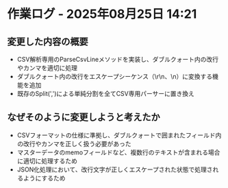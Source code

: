# 作業ログ - 2025年08月25日 14:21

## 変更した内容の概要

- CSV解析専用のParseCsvLineメソッドを実装し、ダブルクォート内の改行やカンマを適切に処理
- ダブルクォート内の改行をエスケープシーケンス（\r\n、\n）に変換する機能を追加
- 既存のSplit(',')による単純分割を全てCSV専用パーサーに置き換え

## なぜそのように変更しようと考えたか

- CSVフォーマットの仕様に準拠し、ダブルクォートで囲まれたフィールド内の改行やカンマを正しく扱う必要があった
- マスターデータのmemoフィールドなど、複数行のテキストが含まれる場合に適切に処理するため
- JSON化処理において、改行文字が正しくエスケープされた状態で処理されるようにするため